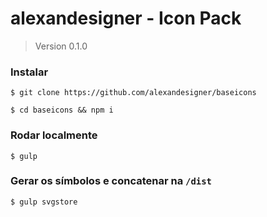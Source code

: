 # alexandesigner - Icon Pack
> Version 0.1.0

### Instalar
``$ git clone https://github.com/alexandesigner/baseicons``

``$ cd baseicons && npm i``

### Rodar localmente
``$ gulp``

### Gerar os símbolos e concatenar na ``/dist``
``$ gulp svgstore``

